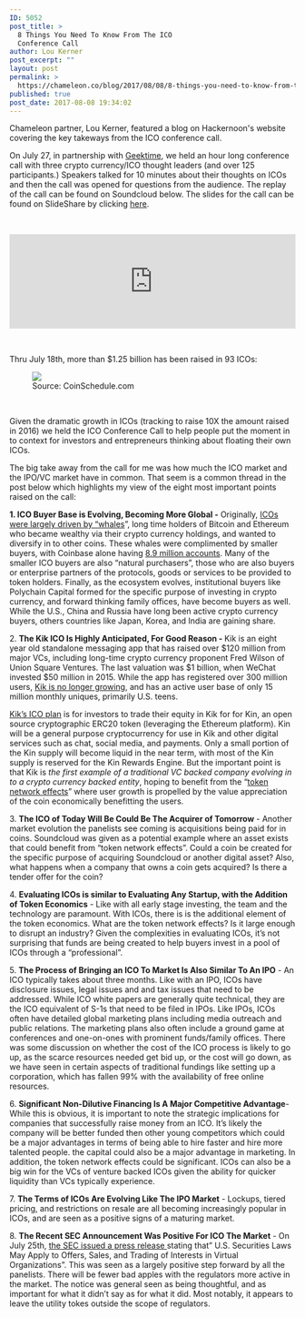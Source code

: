 ```yaml
---
ID: 5052
post_title: >
  8 Things You Need To Know From The ICO
  Conference Call
author: Lou Kerner
post_excerpt: ""
layout: post
permalink: >
  https://chameleon.co/blog/2017/08/08/8-things-you-need-to-know-from-the-ico-conference-call/
published: true
post_date: 2017-08-08 19:34:02
---
```

Chameleon partner, Lou Kerner, featured a blog on Hackernoon's website covering the key takeways from the ICO conference call.

On July 27, in partnership with <a class="markup--anchor markup--p-anchor" href="https://goo.gl/KkWCsr" target="_blank" rel="noopener" data-href="https://goo.gl/KkWCsr">Geektime</a>, we held an hour long conference call with three crypto currency/ICO thought leaders (and over 125 participants.) Speakers talked for 10 minutes about their thoughts on ICOs and then the call was opened for questions from the audience. The replay of the call can be found on Soundcloud below. The slides for the call can be found on SlideShare by clicking <a class="markup--anchor markup--p-anchor" href="https://www.slideshare.net/loukerner/presentations" target="_blank" rel="nofollow noopener noopener noopener noopener noopener" data-href="https://www.slideshare.net/loukerner/presentations">here</a>.

&nbsp;

<iframe src="https://w.soundcloud.com/player/?url=https%3A//api.soundcloud.com/tracks/335217984&amp;color=ff5500&amp;auto_play=false&amp;hide_related=false&amp;show_comments=true&amp;show_user=true&amp;show_reposts=false" width="100%" height="166" frameborder="no" scrolling="no"></iframe>

&nbsp;
<p id="3134" class="graf graf--p graf-after--figure">Thru July 18th, more than $1.25 billion has been raised in 93 ICOs:</p>

<figure id="7d10" class="graf graf--figure graf-after--p">
<div class="aspectRatioPlaceholder is-locked">
<div class="aspectRatioPlaceholder-fill"></div>
<div class="progressiveMedia js-progressiveMedia graf-image is-canvasLoaded is-imageLoaded" data-image-id="1*Zc80KPV35DZ5t_JLRp8pxg.png" data-width="500" data-height="372" data-is-featured="true" data-scroll="native"><canvas class="progressiveMedia-canvas js-progressiveMedia-canvas" width="75" height="55"></canvas><img class="progressiveMedia-image js-progressiveMedia-image" src="https://cdn-images-1.medium.com/max/1600/1*Zc80KPV35DZ5t_JLRp8pxg.png" data-src="https://cdn-images-1.medium.com/max/1600/1*Zc80KPV35DZ5t_JLRp8pxg.png" /></div>
</div>
<figcaption></figcaption><figcaption class="imageCaption">Source: CoinSchedule.com</figcaption></figure>
&nbsp;
<p id="83ba" class="graf graf--p graf-after--figure">Given the dramatic growth in ICOs (tracking to raise 10X the amount raised in 2016) we held the ICO Conference Call to help people put the moment in to context for investors and entrepreneurs thinking about floating their own ICOs.</p>
<p id="97c6" class="graf graf--p graf-after--p">The big take away from the call for me was how much the ICO market and the IPO/VC market have in common. That seem is a common thread in the post below which highlights my view of the eight most important points raised on the call:</p>
<p id="af5c" class="graf graf--p graf-after--p"><strong class="markup--strong markup--p-strong">1. ICO Buyer Base is Evolving, Becoming More Global -</strong> Originally, <a class="markup--anchor markup--p-anchor" href="https://goo.gl/TSCTBF" target="_blank" rel="noopener" data-href="https://goo.gl/TSCTBF">ICOs were largely driven by “whales</a>”, long time holders of Bitcoin and Ethereum who became wealthy via their crypto currency holdings, and wanted to diversify in to other coins. These whales were complimented by smaller buyers, with Coinbase alone having <a class="markup--anchor markup--p-anchor" href="https://goo.gl/RCASzV" target="_blank" rel="noopener" data-href="https://goo.gl/RCASzV">8.9 million accounts</a>. Many of the smaller ICO buyers are also “natural purchasers”, those who are also buyers or enterprise partners of the protocols, goods or services to be provided to token holders. Finally, as the ecosystem evolves, institutional buyers like Polychain Capital formed for the specific purpose of investing in crypto currency, and forward thinking family offices, have become buyers as well. While the U.S., China and Russia have long been active crypto currency buyers, others countries like Japan, Korea, and India are gaining share.</p>
<p id="5606" class="graf graf--p graf-after--p">2. <strong class="markup--strong markup--p-strong">The Kik ICO Is Highly Anticipated, For Good Reason - </strong>Kik is an eight year old standalone messaging app that has raised over $120 million from major VCs, including long-time crypto currency proponent Fred Wilson of Union Square Ventures. The last valuation was $1 billion, when WeChat invested $50 million in 2015. While the app has registered over 300 million users, <a class="markup--anchor markup--p-anchor" href="https://goo.gl/N7qhAH" target="_blank" rel="noopener" data-href="https://goo.gl/N7qhAH">Kik is no longer growing</a>, and has an active user base of only 15 million monthly uniques, primarily U.S. teens.</p>
<p id="3895" class="graf graf--p graf-after--p"><a class="markup--anchor markup--p-anchor" href="https://goo.gl/C23mcc" target="_blank" rel="noopener" data-href="https://goo.gl/C23mcc">Kik’s ICO plan</a> is for investors to trade their equity in Kik for for Kin, an open source cryptographic ERC20 token (leveraging the Ethereum platform). Kin will be a general purpose cryptocurrency for use in Kik and other digital services such as chat, social media, and payments. Only a small portion of the Kin supply will become liquid in the near term, with most of the Kin supply is reserved for the Kin Rewards Engine. But the important point is that Kik is <em class="markup--em markup--p-em">the first example of a traditional VC backed company evolving in to a crypto currency backed entity</em>, hoping to benefit from the “<a class="markup--anchor markup--p-anchor" href="https://goo.gl/PTruAw" target="_blank" rel="noopener" data-href="https://goo.gl/PTruAw">token network effects</a>” where user growth is propelled by the value appreciation of the coin economically benefitting the users.</p>
<p id="6349" class="graf graf--p graf-after--p">3. <strong class="markup--strong markup--p-strong">The ICO of Today Will Be Could Be The Acquirer of Tomorrow</strong> - Another market evolution the panelists see coming is acquisitions being paid for in coins. Soundcloud was given as a potential example where an asset exists that could benefit from “token network effects”. Could a coin be created for the specific purpose of acquiring Soundcloud or another digital asset? Also, what happens when a company that owns a coin gets acquired? Is there a tender offer for the coin?</p>
<p id="500e" class="graf graf--p graf-after--p">4. <strong class="markup--strong markup--p-strong">Evaluating ICOs is similar to Evaluating Any Startup, with the Addition of Token Economics</strong> - Like with all early stage investing, the team and the technology are paramount. With ICOs, there is is the additional element of the token economics. What are the token network effects? Is it large enough to disrupt an industry? Given the complexities in evaluating ICOs, it’s not surprising that funds are being created to help buyers invest in a pool of ICOs through a “professional”.</p>
<p id="8f0c" class="graf graf--p graf-after--p">5. <strong class="markup--strong markup--p-strong">The Process of Bringing an ICO To Market Is Also Similar To An IPO</strong> - An ICO typically takes about three months. Like with an IPO, ICOs have disclosure issues, legal issues and and tax issues that need to be addressed. While ICO white papers are generally quite technical, they are the ICO equivalent of S-1s that need to be filed in IPOs. Like IPOs, ICOs often have detailed global marketing plans including media outreach and public relations. The marketing plans also often include a ground game at conferences and one-on-ones with prominent funds/family offices. There was some discussion on whether the cost of the ICO process is likely to go up, as the scarce resources needed get bid up, or the cost will go down, as we have seen in certain aspects of traditional fundings like setting up a corporation, which has fallen 99% with the availability of free online resources.</p>
<p id="3690" class="graf graf--p graf-after--p">6. <strong class="markup--strong markup--p-strong">Significant Non-Dilutive Financing Is A Major Competitive Advantage</strong>- While this is obvious, it is important to note the strategic implications for companies that successfully raise money from an ICO. It’s likely the company will be better funded then other young competitors which could be a major advantages in terms of being able to hire faster and hire more talented people. the capital could also be a major advantage in marketing. In addition, the token network effects could be significant. ICOs can also be a big win for the VCs of venture backed ICOs given the ability for quicker liquidity than VCs typically experience.</p>
<p id="06d2" class="graf graf--p graf-after--p">7. <strong class="markup--strong markup--p-strong">The Terms of ICOs Are Evolving Like The IPO Market</strong> - Lockups, tiered pricing, and restrictions on resale are all becoming increasingly popular in ICOs, and are seen as a positive signs of a maturing market.</p>
<p id="19b5" class="graf graf--p graf-after--p">8. <strong class="markup--strong markup--p-strong">The Recent SEC Announcement Was Positive For ICO The Market</strong> - On July 25th, <a class="markup--anchor markup--p-anchor" href="https://goo.gl/LcgZh1" target="_blank" rel="noopener" data-href="https://goo.gl/LcgZh1">the SEC issued a press release </a>stating that” U.S. Securities Laws May Apply to Offers, Sales, and Trading of Interests in Virtual Organizations”. This was seen as a largely positive step forward by all the panelists. There will be fewer bad apples with the regulators more active in the market. The notice was general seen as being thoughtful, and as important for what it didn’t say as for what it did. Most notably, it appears to leave the utility tokes outside the scope of regulators.</p>